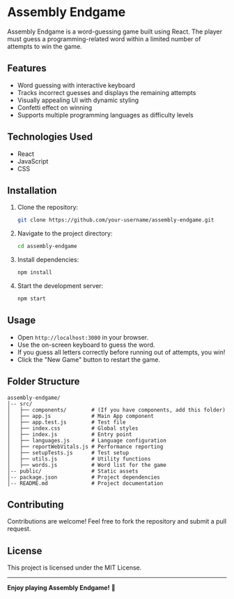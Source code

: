 # Assembly Endgame

Assembly Endgame is a word-guessing game built using React. The player must guess a programming-related word within a limited number of attempts to win the game.

## Features

- Word guessing with interactive keyboard
- Tracks incorrect guesses and displays the remaining attempts
- Visually appealing UI with dynamic styling
- Confetti effect on winning
- Supports multiple programming languages as difficulty levels

## Technologies Used

- React
- JavaScript
- CSS

## Installation

1. Clone the repository:

   ```sh
   git clone https://github.com/your-username/assembly-endgame.git
   ```

2. Navigate to the project directory:

   ```sh
   cd assembly-endgame
   ```

3. Install dependencies:

   ```sh
   npm install
   ```

4. Start the development server:

   ```sh
   npm start
   ```

## Usage

- Open `http://localhost:3000` in your browser.
- Use the on-screen keyboard to guess the word.
- If you guess all letters correctly before running out of attempts, you win!
- Click the "New Game" button to restart the game.

## Folder Structure

```
assembly-endgame/
│-- src/
│   ├── components/        # (If you have components, add this folder)
│   ├── app.js             # Main App component
│   ├── app.test.js        # Test file
│   ├── index.css          # Global styles
│   ├── index.js           # Entry point
│   ├── languages.js       # Language configuration
│   ├── reportWebVitals.js # Performance reporting
│   ├── setupTests.js      # Test setup
│   ├── utils.js           # Utility functions
│   ├── words.js           # Word list for the game
│-- public/                # Static assets
│-- package.json           # Project dependencies
│-- README.md              # Project documentation
```

## Contributing

Contributions are welcome! Feel free to fork the repository and submit a pull request.

## License

This project is licensed under the MIT License.

---

**Enjoy playing Assembly Endgame!** 🚀
